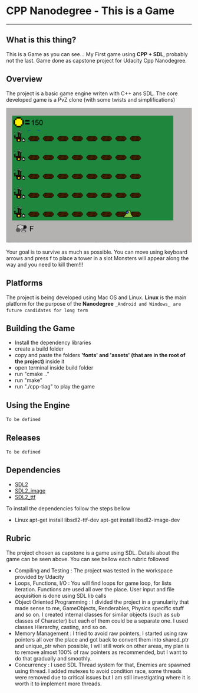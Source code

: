 # CPP Nanodegree - This is a Game
-------

## What is this thing?
This is a Game as you can see... My First game using **CPP + SDL**, probably not the last. Game done as capstone project for Udacity Cpp Nanodegree.

## Overview 
The project is a basic game engine writen with C++ ans SDL. 
The core developed game is a PvZ clone (with some twists and simplifications)

![Game Print](print01.png?raw=true "Game Print")

Your goal is to survive as much as possible. 
You can move using keyboard arrows and press f to place a tower in a slot 
Monsters will appear along the way and you need to kill them!!!

## Platforms 
The project is being developed using Mac OS and Linux. **Linux** is the main platform for the purpose of the **Nanodegree**
`_Android and Windows_ are future candidates for long term`

## Building the Game
* Install the dependency libraries 
* create a build folder 
* copy and paste the folders **'fonts' and 'assets' (that are in the root of the project)** inside it 
* open terminal inside build folder 
* run "cmake .." 
* run "make"
* run "./cpp-tiag" to play the game 

## Using the Engine 
    To be defined 
    
## Releases 
    To be defined
    

## Dependencies 

* [SDL2](https://www.libsdl.org/)
* [SDL2_image](https://www.libsdl.org/projects/SDL_image/)
* [SDL2_ttf](https://www.libsdl.org/projects/SDL_ttf/)

To install the dependencies follow the steps bellow 

* Linux 
    apt-get install libsdl2-ttf-dev
    apt-get install libsdl2-image-dev


## Rubric

The project chosen as capstone is a game using SDL. Details about the game can be seen above. 
You can see bellow each rubric followed

  * Compiling and Testing : The project was tested in the workspace provided by Udacity
  * Loops, Functions, I/O : You will find loops for game loop, for lists iteration. Functions are used all over the place. User input and file acquisition is done using SDL lib calls 
  * Object Oriented Programming : I divided the project in a granularity that made sense to me, GameObjects, Renderables, Physics specific stuff and so on. I created internal classes for similar objects (such as sub classes of Character) but each of them could be a separate one. I used classes Hierarchy, casting, and so on. 
  * Memory Management : I tried to avoid raw pointers, I started using raw pointers all over the place and got back to convert them into shared_ptr and unique_ptr when possible, I will still work on other areas, my plan is to remove almost 100% of raw pointers as recommended, but I want to do that gradually and smoothly.
  * Concurrency : I used SDL Thread system for that, Enemies are spawned using thread. I added mutexes to avoid condition race, some threads were removed due to critical issues but I am still investigating where it is worth it to implement more threads.


